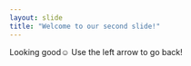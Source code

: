 ```yaml
---
layout: slide
title: "Welcome to our second slide!"
---
```

Looking good☺
Use the left arrow to go back!
